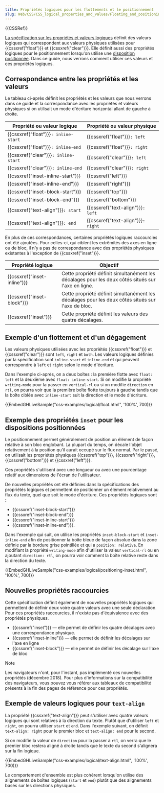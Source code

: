 ```yaml
---
title: Propriétés logiques pour les flottements et le positionnement
slug: Web/CSS/CSS_logical_properties_and_values/Floating_and_positioning
---
```


{{CSSRef}}

[La spécification sur les propriétés et valeurs logiques](https://drafts.csswg.org/css-logical/) définit des valeurs logiques qui correspondent aux valeurs physiques utilisées pour {{cssxref("float")}} et {{cssxref("clear")}}. Elle définit aussi des propriétés logiques pour le positionnement lorsqu'on utilise une [disposition positionnée](/fr/docs/Web/CSS/CSS_positioned_layout). Dans ce guide, nous verrons comment utiliser ces valeurs et ces propriétés logiques.

## Correspondance entre les propriétés et les valeurs

Le tableau ci-après définit les propriétés et les valeurs que nous verrons dans ce guide et la correspondance avec les propriétés et valeurs physiques si on utilisait un mode d'écriture horizontal allant de gauche à droite.

| Propriété ou valeur logique          | Propriété ou valeur physique       |
| ------------------------------------ | ---------------------------------- |
| {{cssxref("float")}}`: inline-start` | {{cssxref("float")}}`: left`       |
| {{cssxref("float")}}`: inline-end`   | {{cssxref("float")}}`: right`      |
| {{cssxref("clear")}}`: inline-start` | {{cssxref("clear")}}`: left`       |
| {{cssxref("clear")}}`: inline-end`   | {{cssxref("clear")}}`: right`      |
| {{cssxref("inset-inline-start")}}    | {{cssxref("left")}}                |
| {{cssxref("inset-inline-end")}}      | {{cssxref("right")}}               |
| {{cssxref("inset-block-start")}}     | {{cssxref("top")}}                 |
| {{cssxref("inset-block-end")}}       | {{cssxref("bottom")}}              |
| {{cssxref("text-align")}}`: start`   | {{cssxref("text-align")}}`: left`  |
| {{cssxref("text-align")}}`: end`     | {{cssxref("text-align")}}`: right` |

En plus de ces correspondances, certaines propriétés logiques raccourcies ont été ajoutées. Pour celles-ci, qui ciblent les extrêmités des axes en ligne ou de bloc, il n'y a pas de correspondance avec des propriétés physiques existantes à l'exception de {{cssxref("inset")}}.

| Propriété logique           | Objectif                                                                                           |
| --------------------------- | -------------------------------------------------------------------------------------------------- |
| {{cssxref("inset-inline")}} | Cette propriété définit simultanément les décalages pour les deux côtés situés sur l'axe en ligne. |
| {{cssxref("inset-block")}}  | Cette propriété définit simultanément les décalages pour les deux côtés situés sur l'axe de bloc.  |
| {{cssxref("inset")}}        | Cette propriété définit les valeurs des quatre décalages.                                          |

## Exemple d'un flottement et d'un dégagement

Les valeurs physiques utilisées avec les propriétés {{cssxref("float")}} et {{cssxref("clear")}} sont `left`, `right` et `both`. Les valeurs logiques définies par la spécification sont `inline-start` et `inline-end` et qui peuvent correspondre à `left` et `right` selon le mode d'écriture.

Dans l'exemple ci-après, on a deux boîtes : la première flotte avec `float: left` et la deuxième avec `float: inline-start`. Si on modifie la propriété `writing-mode` pour la passer en `vertical-rl` ou si on modifie `direction` en `rtl`, on pourra voir que la première boîte flotte toujours à gauche tandis que la boîte ciblée avec `inline-start` suit la direction et le mode d'écriture.

{{EmbedGHLiveSample("css-examples/logical/float.html", '100%', 700)}}

## Exemple des propriétés `inset` pour les dispositions positionnées

Le positionnement permet généralement de position un élément de façon relative à son bloc englobant. La plupart du temps, on décale l'objet relativement à la position qu'il aurait occupé sur le flux normal. Par le passé, on utilisait les propriétés physiques {{cssxref("top")}}, {{cssxref("right")}}, {{cssxref("bottom")}} et {{cssxref("left")}}.

Ces propriétés s'utilisent avec une longueur ou avec une pourcentage relatif aux dimensions de l'écran de l'utilisateur.

De nouvelles propriétés ont été définies dans la spécifications des propriétés logiques et permettent de positionner un élément relativement au flux du texte, quel que soit le mode d'écriture. Ces propriétés logiques sont :

- {{cssxref("inset-block-start")}}
- {{cssxref("inset-block-end")}}
- {{cssxref("inset-inline-start")}}
- {{cssxref("inset-inline-end")}}.

Dans l'exemple qui suit, on utilise les propriétés `inset-block-start` et `inset-inline-end` afin de positionner la boîte bleue de façon absolue dans la zone définie par la bordure grise pointillée et qui a `position: relative`. En modifiant la propriété `writing-mode` afin d'utiliser la valeur `vertical-rl` ou en ajoutant `direction: rtl`, on pourra voir comment la boîte relative reste dans la direction du texte.

{{EmbedGHLiveSample("css-examples/logical/positioning-inset.html", '100%', 700)}}

## Nouvelles propriétés raccourcies

Cette spécification définit également de nouvelles propriétés logiques qui permettent de définir deux voire quatre valeurs avec une seule déclaration. Pour ces propriétés raccourcies, il n'existe pas d'équivalence avec des propriétés physiques.

- {{cssxref("inset")}} — elle permet de définir les quatre décalages avec une correspondance physique.
- {{cssxref("inset-inline")}} — elle permet de définir les décalages sur l'axe en ligne
- {{cssxref("inset-block")}} — elle permet de définir les décalage sur l'axe de bloc

> [!NOTE]
> Les navigateurs n'ont, pour l'instant, pas implémenté ces nouvelles propriétés (décembre 2018). Pour plus d'informations sur la compatibilité des navigateurs, vous pouvez vous référer aux tableaux de compatibilité présents à la fin des pages de référence pour ces propriétés.

## Exemple de valeurs logiques pour `text-align`

La propriété {{cssxref("text-align")}} peut s'utiliser avec quatre valeurs logiques qui sont relatives à la direction du texte. Plutôt que d'utiliser `left` et `right`, on pourra utiliser `start` et `end`. Dans l'exemple suivant, on définit `text-align: right` pour le premier bloc et `text-align: end` pour le second.

Si on modifie la valeur de `direction` pour la passer à `rtl`, on verra que le premier bloc restera aligné à droite tandis que le texte du second s'alignera sur la fin logique.

{{EmbedGHLiveSample("css-examples/logical/text-align.html", '100%', 700)}}

Le comportement d'ensemble est plus cohérent lorsqu'on utilise des alignements de boîtes logiques (`start` et `end`) plutôt que des alignements basés sur les directions physiques.

